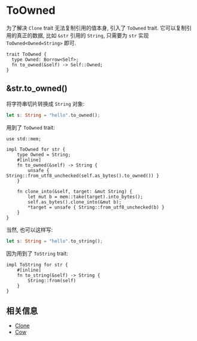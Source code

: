 # ToOwned

为了解决 `Clone` trait 无法复制引用的值本身, 引入了 `ToOwned` trait.
它可以复制引用的真正的数据, 比如 `&str` 引用的 `String`, 只需要为 `str` 实现
`ToOwned<Owned=String>` 即可.

```rust, ignore
trait ToOwned {
  type Owned: Borrow<Self>;
  fn to_owned(&self) -> Self::Owned;
}
```

## &str.to_owned()

将字符串切片转换成 `String` 对象:

```rust
let s: String = "hello".to_owned();
```

用到了 `ToOwned` trait:

```rust, ignore
use std::mem;

impl ToOwned for str {
    type Owned = String;
    #[inline]
    fn to_owned(&self) -> String {
        unsafe { String::from_utf8_unchecked(self.as_bytes().to_owned()) }
    }

    fn clone_into(&self, target: &mut String) {
        let mut b = mem::take(target).into_bytes();
        self.as_bytes().clone_into(&mut b);
        *target = unsafe { String::from_utf8_unchecked(b) }
    }
}
```

当然, 也可以这样写:

```rust
let s: String = "hello".to_string();
```

因为用到了 `ToString` trait:

```rust, ignore
impl ToString for str {
    #[inline]
    fn to_string(&self) -> String {
        String::from(self)
    }
}
```

## 相关信息

- [Clone](clone-copy.md)
- [Cow](../smart-pointers/cow.md)
